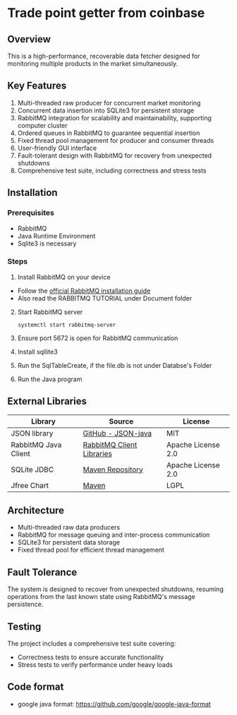 # Trade point getter from coinbase

## Overview
This is a high-performance, recoverable data fetcher designed for monitoring multiple products in the market simultaneously.

## Key Features
1. Multi-threaded raw producer for concurrent market monitoring
2. Concurrent data insertion into SQLite3 for persistent storage
3. RabbitMQ integration for scalability and maintainability, supporting computer cluster
4. Ordered queues in RabbitMQ to guarantee sequential insertion
5. Fixed thread pool management for producer and consumer threads
6. User-friendly GUI interface
7. Fault-tolerant design with RabbitMQ for recovery from unexpected shutdowns
8. Comprehensive test suite, including correctness and stress tests

## Installation

### Prerequisites
- RabbitMQ
- Java Runtime Environment
- Sqlite3 is necessary

### Steps
1. Install RabbitMQ on your device
  - Follow the [official RabbitMQ installation guide](https://www.rabbitmq.com/docs/install-debian)
  - Also read the RABBITMQ TUTORIAL under Document folder

2. Start RabbitMQ server
   ```
   systemctl start rabbitmq-server
   ```

3. Ensure port 5672 is open for RabbitMQ communication

4. Install sqllite3

5. Run the SqlTableCreate, if the file.db is not under Databse's Folder

7. Run the Java program

## External Libraries

| Library              | Source                                                                             | License            |
|----------------------|------------------------------------------------------------------------------------|--------------------|
| JSON library         | [GitHub - JSON-java](https://github.com/stleary/JSON-java)                         | MIT                |
| RabbitMQ Java Client | [RabbitMQ Client Libraries](https://www.rabbitmq.com/client-libraries/java-client) | Apache License 2.0 |
| SQLite JDBC          | [Maven Repository](https://mvnrepository.com/artifact/org.xerial/sqlite-jdbc)      | Apache License 2.0 |
| Jfree  Chart         | [Maven](https://mvnrepository.com/artifact/jfree/jfreechart/1.0.13)                 | LGPL               |

## Architecture
- Multi-threaded raw data producers
- RabbitMQ for message queuing and inter-process communication
- SQLite3 for persistent data storage
- Fixed thread pool for efficient thread management

## Fault Tolerance
The system is designed to recover from unexpected shutdowns, resuming operations from the last known state using RabbitMQ's message persistence.

## Testing
The project includes a comprehensive test suite covering:
- Correctness tests to ensure accurate functionality
- Stress tests to verify performance under heavy loads
## Code format
* google java format: https://github.com/google/google-java-format
